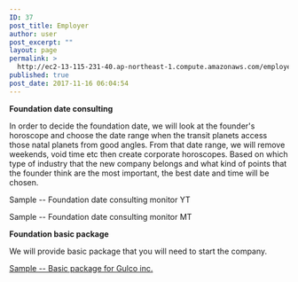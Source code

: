 ```yaml
---
ID: 37
post_title: Employer
author: user
post_excerpt: ""
layout: page
permalink: >
  http://ec2-13-115-231-40.ap-northeast-1.compute.amazonaws.com/employer/
published: true
post_date: 2017-11-16 06:04:54
---
```

<strong>Foundation date consulting</strong>

<span style="font-weight: 400;">In order to decide the foundation date, we will look at the founder's horoscope and choose the date range when the transit planets access those natal planets from good angles. From that date range, we will remove weekends, void time etc then create corporate horoscopes. Based on which type of industry that the new company belongs and what kind of points that the founder think are the most important, the best date and time will be chosen.</span>

Sample -- Foundation date consulting monitor YT

Sample -- Foundation date consulting monitor MT

<strong>Foundation basic package</strong>

We will provide basic package that you will need to start the company.

<a href="http://ec2-13-115-231-40.ap-northeast-1.compute.amazonaws.com/basic-package-gluet-inc/">Sample -- Basic package for Gulco inc.</a>